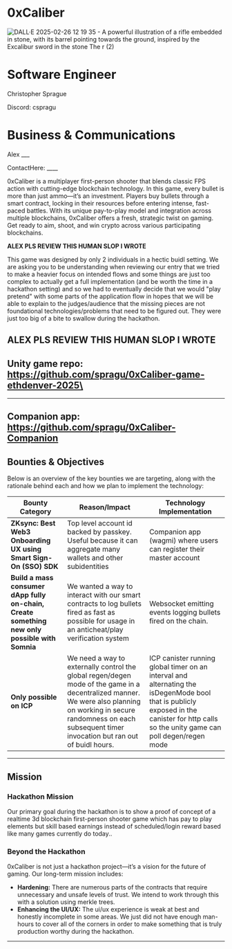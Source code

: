 # 0xCaliber
![DALL·E 2025-02-26 12 19 35 - A powerful illustration of a rifle embedded in stone, with its barrel pointing towards the ground, inspired by the Excalibur sword in the stone  The r (2)](https://github.com/user-attachments/assets/765c9090-8c93-4434-970b-3476e80db0ee)

# Software Engineer
Christopher Sprague

Discord: cspragu

# Business & Communications
Alex ___

ContactHere: ____



0xCaliber is a multiplayer first-person shooter that blends classic FPS action with cutting-edge blockchain technology. In this game, every bullet is more than just ammo—it’s an investment. Players buy bullets through a smart contract, locking in their resources before entering intense, fast-paced battles. With its unique pay-to-play model and integration across multiple blockchains, 0xCaliber offers a fresh, strategic twist on gaming. Get ready to aim, shoot, and win crypto across various participating blockchains.

**ALEX PLS REVIEW THIS HUMAN SLOP I WROTE**

This game was designed by only 2 individuals in a hectic buidl setting. We are asking you to be understanding when reviewing our entry that we tried to make a heavier focus on intended flows and some things are just too complex to actually get a full implementation (and be worth the time in a hackathon setting)
 and so we had to eventually decide that we would "play pretend" with some parts of the application flow in hopes that we will be able to explain to the judges/audience that the missing pieces are not foundational technologies/problems that need to be figured out. They were just too big of a bite to swallow during the hackathon.
 
 **ALEX PLS REVIEW THIS HUMAN SLOP I WROTE**
---
Unity game repo: https://github.com/spragu/0xCaliber-game-ethdenver-2025\
---
---
Companion app: https://github.com/spragu/0xCaliber-Companion
---

## Bounties & Objectives

Below is an overview of the key bounties we are targeting, along with the rationale behind each and how we plan to implement the technology:

| **Bounty Category**               | **Reason/Impact**                                          | **Technology Implementation**                                   |
|-----------------------------------|------------------------------------------------------------|-----------------------------------------------------------------|
| **ZKsync: Best Web3 Onboarding UX using Smart Sign-On (SSO) SDK**          | Top level account id backed by passkey. Useful because it can aggregate many wallets and other subidentities           | Companion app (wagmi) where users can register their master account     |
| **Build a mass consumer dApp fully on-chain, Create something new only possible with Somnia**          | We wanted a way to interact with our smart contracts to log bullets fired as fast as possible for usage in an anticheat/play verification system           | Websocket emitting events logging bullets fired on the chain.      |
| **Only possible on ICP**          | We need a way to externally control the global regen/degen mode of the game in a decentralized manner. We were also planning on working in secure randomness on each subsequent timer invocation but ran out of buidl hours.           | ICP canister running global timer on an interval and alternating the isDegenMode bool that is publicly exposed in the canister for http calls so the unity game can poll degen/regen mode      |

---

## Mission

### Hackathon Mission
Our primary goal during the hackathon is to show a proof of concept of a realtime 3d blockchain first-person shooter game which has pay to play elements but skill based earnings instead of scheduled/login reward based like many games currently do today..

### Beyond the Hackathon
0xCaliber is not just a hackathon project—it’s a vision for the future of gaming. Our long-term mission includes:

- **Hardening:** There are numerous parts of the contracts that require unnecessary and unsafe levels of trust. We intend to work through this with a solution using merkle trees.
- **Enhancing the UI/UX:** The ui/ux experience is weak at best and honestly incomplete in some areas. We just did not have enough man-hours to cover all of the corners in order to make something that is truly production worthy during the hackathon.

---
